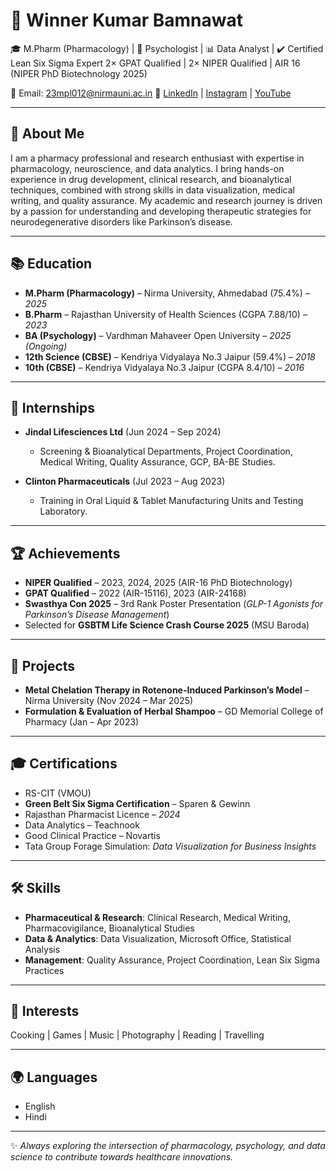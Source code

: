 # 📌 Winner Kumar Bamnawat

🎓 M.Pharm (Pharmacology) | 🧠 Psychologist | 📊 Data Analyst | ✔️ Certified Lean Six Sigma Expert
2× GPAT Qualified | 2× NIPER Qualified | AIR 16 (NIPER PhD Biotechnology 2025)

📧 Email: [23mpl012@nirmauni.ac.in](mailto:23mpl012@nirmauni.ac.in)
🔗 [LinkedIn](https://www.linkedin.com/in/winner-kumar-bamnawat-766595126) | [Instagram](https://www.instagram.com/iamwinnerxo) | [YouTube](https://www.youtube.com/@Dstudyhour)

---

## 🎯 About Me

I am a pharmacy professional and research enthusiast with expertise in pharmacology, neuroscience, and data analytics. I bring hands-on experience in drug development, clinical research, and bioanalytical techniques, combined with strong skills in data visualization, medical writing, and quality assurance. My academic and research journey is driven by a passion for understanding and developing therapeutic strategies for neurodegenerative disorders like Parkinson’s disease.

---

## 📚 Education

* **M.Pharm (Pharmacology)** – Nirma University, Ahmedabad (75.4%) – *2025*
* **B.Pharm** – Rajasthan University of Health Sciences (CGPA 7.88/10) – *2023*
* **BA (Psychology)** – Vardhman Mahaveer Open University – *2025 (Ongoing)*
* **12th Science (CBSE)** – Kendriya Vidyalaya No.3 Jaipur (59.4%) – *2018*
* **10th (CBSE)** – Kendriya Vidyalaya No.3 Jaipur (CGPA 8.4/10) – *2016*

---

## 💼 Internships

* **Jindal Lifesciences Ltd** (Jun 2024 – Sep 2024)

  * Screening & Bioanalytical Departments, Project Coordination, Medical Writing, Quality Assurance, GCP, BA-BE Studies.

* **Clinton Pharmaceuticals** (Jul 2023 – Aug 2023)

  * Training in Oral Liquid & Tablet Manufacturing Units and Testing Laboratory.

---

## 🏆 Achievements

* **NIPER Qualified** – 2023, 2024, 2025 (AIR-16 PhD Biotechnology)
* **GPAT Qualified** – 2022 (AIR-15116), 2023 (AIR-24168)
* **Swasthya Con 2025** – 3rd Rank Poster Presentation (*GLP-1 Agonists for Parkinson’s Disease Management*)
* Selected for **GSBTM Life Science Crash Course 2025** (MSU Baroda)

---

## 🧪 Projects

* **Metal Chelation Therapy in Rotenone-Induced Parkinson’s Model** – Nirma University (Nov 2024 – Mar 2025)
* **Formulation & Evaluation of Herbal Shampoo** – GD Memorial College of Pharmacy (Jan – Apr 2023)

---

## 🎓 Certifications

* RS-CIT (VMOU)
* **Green Belt Six Sigma Certification** – Sparen & Gewinn
* Rajasthan Pharmacist Licence – *2024*
* Data Analytics – Teachnook
* Good Clinical Practice – Novartis
* Tata Group Forage Simulation: *Data Visualization for Business Insights*

---

## 🛠 Skills

* **Pharmaceutical & Research**: Clinical Research, Medical Writing, Pharmacovigilance, Bioanalytical Studies
* **Data & Analytics**: Data Visualization, Microsoft Office, Statistical Analysis
* **Management**: Quality Assurance, Project Coordination, Lean Six Sigma Practices

---

## 🎨 Interests

Cooking | Games | Music | Photography | Reading | Travelling

---

## 🌍 Languages

* English
* Hindi

---

✨ *Always exploring the intersection of pharmacology, psychology, and data science to contribute towards healthcare innovations.*
